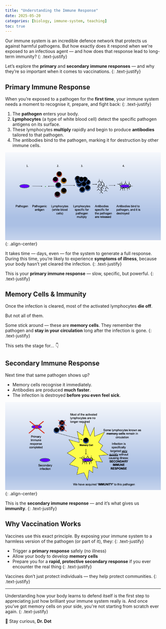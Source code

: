 ```yaml
---
title: "Understanding the Immune Response"
date: 2025-05-20
categories: [biology, immune-system, teaching]
toc: true
---
```


Our immune system is an incredible defence network that protects us against harmful pathogens. But how exactly does it
respond when we're exposed to an infectious agent — and how does that response lead to long-term immunity?
{: .text-justify}

Let’s explore the **primary** and **secondary immune responses** — and why they’re so important when it comes to
vaccinations.
{: .text-justify}

## Primary Immune Response

When you’re exposed to a pathogen for the **first time**, your immune system needs a moment to recognise it, prepare,
and fight back:
{: .text-justify}
1. The **pathogen** enters your body.
2. **Lymphocytes** (a type of white blood cell) detect the specific pathogen antigens on its surface.
3. These lymphocytes **multiply** rapidly and begin to produce **antibodies** tailored to that pathogen.
4. The antibodies bind to the pathogen, marking it for destruction by other immune cells.

![image-center](/assets/images/primary-immune-response.png){: .align-center}

It takes time — days, even — for the system to generate a full response. During this time, you’re likely to experience
**symptoms of illness**, because your body hasn’t yet cleared the infection.
{: .text-justify}

This is your **primary immune response** — slow, specific, but powerful.
{: .text-justify}

## Memory Cells & Immunity

Once the infection is cleared, most of the activated lymphocytes **die off**.

But not all of them.

Some stick around — these are **memory cells**. They remember the pathogen and **stay in your circulation** long after
the infection is gone.
{: .text-justify}

This sets the stage for... 👇

## Secondary Immune Response

Next time that same pathogen shows up?

* Memory cells recognise it immediately.
* Antibodies are produced **much faster**.
* The infection is destroyed **before you even feel sick**.

![image-center](/assets/images/secondary-immune-response.png){: .align-center}

This is the **secondary immune response** — and it’s what gives us **immunity**.
{: .text-justify}

## Why Vaccination Works

Vaccines use this exact principle. By exposing your immune system to a harmless version of the pathogen (or part of it),
they:
{: .text-justify}
* Trigger a **primary response** safely (no illness)
* Allow your body to develop **memory cells**
* Prepare you for a **rapid, protective secondary response** if you ever encounter the real thing 
{: .text-justify}

Vaccines don’t just protect individuals — they help protect communities.
{: .text-justify}

---

Understanding how your body learns to defend itself is the first step to appreciating just how brilliant your immune
system really is. And once you’ve got memory cells on your side, you're not starting from scratch ever again.
{: .text-justify}

🧬 Stay curious,
**Dr. Dot**
